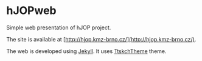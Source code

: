 # hJOPweb

Simple web presentation of hJOP project.

The site is available at [http://hjop.kmz-brno.cz/](http://hjop.kmz-brno.cz/).

The web is developed using [Jekyll](https://jekyllrb.com/). It uses
[TtskchTheme](https://github.com/ttskch/jekyll-ttskch-theme) theme.

